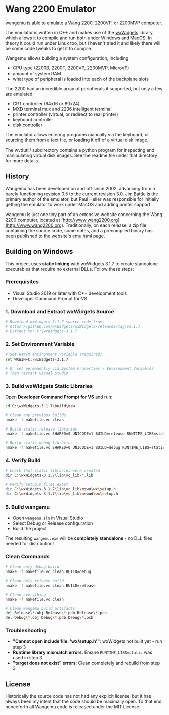 Wang 2200 Emulator
==================

wangemu is able to emulate a Wang 2200, 2200VP, or 2200MVP computer.

The emulator is written in C++ and makes use of the
[wxWidgets](http://www.wxwidgets.org)
library, which allows it to compile and run both under Windows and MacOS.  In
theory it could run under Linux too, but I haven't tried it and likely there
will be some code tweaks to get it to compile.

Wangemu allows building a system configuration, including

* CPU type (2200B, 2200T, 2200VP, 2200MVP, MicroVP)
* amount of system RAM
* what type of peripheral is loaded into each of the backplane slots

The 2200 had an incredible array of peripherals it supported, but only a
few are emulated:

* CRT controller (64x16 or 80x24)
* MXD terminal mux and 2236 intelligent terminal
* printer controller (virtual, or redirect to real printer)
* keyboard controller
* disk controller

The emulator allows entering programs manually via the keyboard,
or sourcing them from a text file, or loading it off of a virtual
disk image.

The wvdutil/ subdirectory contains a python program for inspecting
and manipulating virtual disk images.  See the readme file under
that directory for more details.

History
----------
Wangemu has been developed on and off since 2002, advancing from
a barely functioning revision 0.5 to the current revision 3.0.
Jim Battle is the primary author of the emulator, but Paul Heller
was responsible for initially getting the emulator to work under
MacOS and adding printer support.

wangemu is just one tiny part of an extensive website concerning
the Wang 2200 computer, located at
[http://www.wang2200.org](http://www.wang2200.org).
Traditionally, on each release, a zip file containing the source
code, some notes, and a precompiled binary has been published to
the website's [emu.html](http://www.wang2200.org/emu.html) page.

Building on Windows
----------
This project uses **static linking** with wxWidgets 3.1.7 to create standalone executables that require no external DLLs. Follow these steps:

### Prerequisites
- Visual Studio 2019 or later with C++ development tools
- Developer Command Prompt for VS

### 1. Download and Extract wxWidgets Source
```bash
# Download wxWidgets 3.1.7 source code from:
# https://github.com/wxWidgets/wxWidgets/releases/tag/v3.1.7
# Extract to: C:\wxWidgets-3.1.7
```

### 2. Set Environment Variable
```bash
# Set WXWIN environment variable (required)
set WXWIN=C:\wxWidgets-3.1.7

# Or set permanently via System Properties > Environment Variables
# Then restart Visual Studio
```

### 3. Build wxWidgets Static Libraries

Open **Developer Command Prompt for VS** and run:

```bash
cd C:\wxWidgets-3.1.7\build\msw

# Clean any previous builds
nmake -f makefile.vc clean

# Build static release libraries
nmake -f makefile.vc SHARED=0 UNICODE=1 BUILD=release RUNTIME_LIBS=static

# Build static debug libraries
nmake -f makefile.vc SHARED=0 UNICODE=1 BUILD=debug RUNTIME_LIBS=static
```

### 4. Verify Build
```bash
# Check that static libraries were created
dir C:\wxWidgets-3.1.7\lib\vc_lib\*.lib

# Verify setup.h files exist
dir C:\wxWidgets-3.1.7\lib\vc_lib\mswu\wx\setup.h
dir C:\wxWidgets-3.1.7\lib\vc_lib\mswud\wx\setup.h
```

### 5. Build wangemu
- Open `wangemu.sln` in Visual Studio
- Select Debug or Release configuration
- Build the project

The resulting `wangemu.exe` will be **completely standalone** - no DLL files needed for distribution!

### Clean Commands
```bash
# Clean only debug build
nmake -f makefile.vc clean BUILD=debug

# Clean only release build  
nmake -f makefile.vc clean BUILD=release

# Clean everything
nmake -f makefile.vc clean

# Clean wangemu build artifacts
del Release\*.obj Release\*.pdb Release\*.pch
del Debug\*.obj Debug\*.pdb Debug\*.pch
```

### Troubleshooting
- **"Cannot open include file: 'wx/setup.h'"**: wxWidgets not built yet - run step 3
- **Runtime library mismatch errors**: Ensure `RUNTIME_LIBS=static` was used in step 3
- **"target does not exist" errors**: Clean completely and rebuild from step 3

License
----------
Historically the source code has not had any explicit license,
but it has always been my intent that the code should be maximally
open.  To that end, henceforth all Wangemu code is released under the
MIT License.

